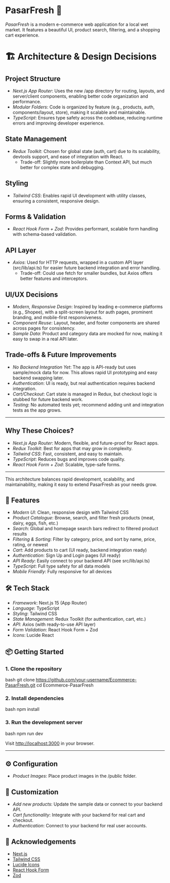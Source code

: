 # PasarFresh 🥬

*PasarFresh* is a modern e-commerce web application for a local wet market. It features a beautiful UI, product search, filtering, and a shopping cart experience.


# 🏗️ Architecture & Design Decisions

## Project Structure

- *Next.js App Router*: Uses the new /app directory for routing, layouts, and server/client components, enabling better code organization and performance.
- *Modular Folders*: Code is organized by feature (e.g., products, auth, components/layout, store), making it scalable and maintainable.
- *TypeScript*: Ensures type safety across the codebase, reducing runtime errors and improving developer experience.

## State Management

- *Redux Toolkit*: Chosen for global state (auth, cart) due to its scalability, devtools support, and ease of integration with React.
  - Trade-off: Slightly more boilerplate than Context API, but much better for complex state and debugging.

## Styling

- *Tailwind CSS*: Enables rapid UI development with utility classes, ensuring a consistent, responsive design.

## Forms & Validation

- *React Hook Form + Zod*: Provides performant, scalable form handling with schema-based validation.

## API Layer

- *Axios*: Used for HTTP requests, wrapped in a custom API layer (src/lib/api.ts) for easier future backend integration and error handling.
  - Trade-off: Could use fetch for smaller bundles, but Axios offers better features and interceptors.

## UI/UX Decisions

- *Modern, Responsive Design*: Inspired by leading e-commerce platforms (e.g., Shopee), with a split-screen layout for auth pages, prominent branding, and mobile-first responsiveness.
- *Component Reuse*: Layout, header, and footer components are shared across pages for consistency.
- *Sample Data*: Product and category data are mocked for now, making it easy to swap in a real API later.

## Trade-offs & Future Improvements

- *No Backend Integration Yet*: The app is API-ready but uses sample/mock data for now. This allows rapid UI prototyping and easy backend swapping later.
- *Authentication*: UI is ready, but real authentication requires backend integration.
- *Cart/Checkout*: Cart state is managed in Redux, but checkout logic is stubbed for future backend work.
- *Testing*: No automated tests yet; recommend adding unit and integration tests as the app grows.

---

## Why These Choices?

- *Next.js App Router*: Modern, flexible, and future-proof for React apps.
- *Redux Toolkit*: Best for apps that may grow in complexity.
- *Tailwind CSS*: Fast, consistent, and easy to maintain.
- *TypeScript*: Reduces bugs and improves code quality.
- *React Hook Form + Zod*: Scalable, type-safe forms.

---

This architecture balances rapid development, scalability, and maintainability, making it easy to extend PasarFresh as your needs grow.


## 🚀 Features

- *Modern UI*: Clean, responsive design with Tailwind CSS
- *Product Catalogue*: Browse, search, and filter fresh products (meat, dairy, eggs, fish, etc.)
- *Search*: Global and homepage search bars redirect to filtered product results
- *Filtering & Sorting*: Filter by category, price, and sort by name, price, rating, or newest
- *Cart*: Add products to cart (UI ready, backend integration ready)
- *Authentication*: Sign Up and Login pages (UI ready)
- *API Ready*: Easily connect to your backend API (see src/lib/api.ts)
- *TypeScript*: Full type safety for all data models
- *Mobile Friendly*: Fully responsive for all devices


## 🛠️ Tech Stack

- *Framework*: Next.js 15 (App Router)
- *Language*: TypeScript
- *Styling*: Tailwind CSS
- *State Management*: Redux Toolkit (for authentication, cart, etc.)
- *API*: Axios (with ready-to-use API layer)
- *Form Validation*: React Hook Form + Zod
- *Icons*: Lucide React


## 📦 Getting Started

### 1. Clone the repository

bash
git clone https://github.com/your-username/Ecommerce-PasarFresh.git
cd Ecommerce-PasarFresh


### 2. Install dependencies

bash
npm install


### 3. Run the development server

bash
npm run dev


Visit [http://localhost:3000](http://localhost:3000) in your browser.

---

## ⚙️ Configuration

- *Product Images*: Place product images in the /public folder.

## 📝 Customization

- *Add new products*: Update the sample data or connect to your backend API.
- *Cart functionality*: Integrate with your backend for real cart and checkout.
- *Authentication*: Connect to your backend for real user accounts.

## 🙏 Acknowledgements

- [Next.js](https://nextjs.org/)
- [Tailwind CSS](https://tailwindcss.com/)
- [Lucide Icons](https://lucide.dev/)
- [React Hook Form](https://react-hook-form.com/)
- [Zod](https://zod.dev/)

